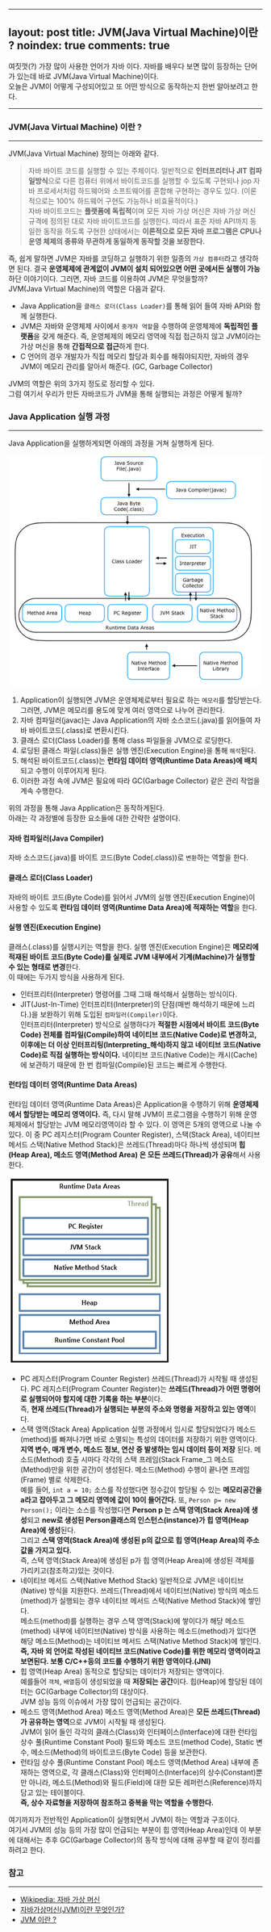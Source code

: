 
---
layout: post
title: JVM(Java Virtual Machine)이란 ?
noindex: true
comments: true
---

여짓껏(?) 가장 많이 사용한 언어가 자바 이다. 자바를 배우다 보면 많이 등장하는 단어가 있는데 바로 JVM(Java Virtual Machine)이다.<br> 오늘은 JVM이 어떻게 구성되어있고 또 어떤 방식으로 동작하는지 한번 알아보려고 한다.

---

### JVM(Java Virtual Machine) 이란 ?
---
JVM(Java Virtual Machine) 정의는 아래와 같다.<br>
>자바 바이트 코드를 실행할 수 있는 주체이다. 일반적으로 **인터프리터나 JIT 컴파일방식**으로 다른 컴퓨터 위에서 바이트코드를 실행할 수 있도록 구현되나 jop 자바 프로세서처럼 하드웨어와 소프트웨어를 혼합해 구현하는 경우도 있다. (이론적으로는 100% 하드웨어 구현도 가능하나 비효율적이다.)<br> 자바 바이트코드는 **플랫폼에 독립적**이며 모든 자바 가상 머신은 자바 가상 머신 규격에 정의된 대로 자바 바이트코드를 실행한다. 따라서 표준 자바 API까지 동일한 동작을 하도록 구현한 상태에서는 **이론적으로 모든 자바 프로그램은 CPU나 운영 체제의 종류와 무관하게 동일하게 동작할 것을 보장한다.**

즉, 쉽게 말하면 JVM은 자바를 코딩하고 실행하기 위한 일종의 `가상 컴퓨터`라고 생각하면 된다. 결국 **운영체제에 관계없이 JVM이 설치 되어있으면 어떤 곳에서든 실행이 가능**하단 이야기이다.
그러면, 자바 코드를 이용하여 JVM은 무엇을할까?<br>JVM(Java Virtual Machine)의 역할은 다음과 같다.
- Java Application을 `클래스 로더(Class Loader)`를 통해 읽어 들여 자바 API와 함께 실행한다.
- JVM은 자바와 운영체제 사이에서 `중개자 역할`을 수행하여 운영체제에 **독립적인 플랫폼**을 갖게 해준다.
 즉, 운영체제의 메모리 영역에 직접 접근하지 않고 JVM이라는 가상 머신을 통해 **간접적으로 접근**하게 한다.
 - C 언어의 경우 개발자가 직접 메모리 할당과 회수를 해줘야되지만, 자바의 경우 JVM이 메모리 관리를 알아서 해준다. (GC, Garbage Collector)

JVM의 역할은 위의 3가지 정도로 정리할 수 있다. <br>그럼 여기서 우리가 만든 자바코드가 JVM을 통해 실행되는 과정은 어떻게 될까?


### Java Application 실행 과정
---
Java Application을 실행하게되면 아래의 과정을 거쳐 실행하게 된다.

![java-application-process](/assets/img/posts/java-application-process.png)

1. Application이 실행되면 JVM은 운영체제로부터 필요로 하는 `메모리`를 할당받는다.<br> 그러면, JVM은 메모리를 용도에 맞게 여러 영역으로 나누어 관리한다.
2. 자바 컴파일러(javac)는 Java Application의 자바 소스코드(.java)를 읽어들여 자바 바이트코드(.class)로 변환시킨다.
3. 클래스 로더(Class Loader)를 통해 class 파일들을 JVM으로 로딩한다.
4. 로딩된 클래스 파일(.class)들은 실행 엔진(Execution Engine)을 통해 `해석`된다.
5. 해석된 바이트코드(.class)는 **런타임 데이터 영역(Runtime Data Areas)에 배치**되고 수행이 이루어지게 된다.
6. 이러한 과정 속에 JVM은 필요에 따라 GC(Garbage Collector) 같은 관리 작업을 계속 수행한다.

위의 과정을 통해 Java Application은 동작하게된다. <br> 아래는 각 과정별에 등장한 요소들에 대한 간략한 설명이다.
#### 자바 컴파일러(Java Compiler)
자바 소스코드(.java)를  바이트 코드(Byte Code(.class))로 `변환`하는 역할을 한다.
#### 클래스 로더(Class Loader)
자바의 바이트 코드(Byte Code)를 읽어서 JVM의 실행 엔진(Execution Engine)이 사용할 수 있도록 **런타임 데이터 영역(Runtime Data Area)에 적재하는 역할**을 한다.
#### 실행 엔진(Execution Engine)
클래스(.class)를 실행시키는 역할을 한다. 실행 엔진(Execution Engine)은 **메모리에 적재된 바이트 코드(Byte Code)를 실제로 JVM 내부에서 기계(Machine)가 실행할 수 있는 형태로 변경**한다. <br>이 때에는 두가지 방식을 사용하게 된다.
- 인터프리터(Interpreter)
명령어를 그때 그때 해석해서 실행하는 방식이다.
- JIT(Just-In-Time)
인터프리터(Interpreter)의 단점(매번 해석하기 때문에 느리다.)을 보완하기 위해 도입된 `컴파일러(Compiler)`이다.<br> 인터프리터(Interpreter) 방식으로 실행하다가 **적절한 시점에서 바이트 코드(Byte Code) 전체를 컴파일(Compile)하여 네이티브 코드(Native Code)로 변경하고, 이후에는 더 이상 인터프리팅(Interpreting_해석)하지 않고 네이티브 코드(Native Code)로 직접 실행하는 방식이다.** 네이티브 코드(Native Code)는 캐시(Cache)에 보관하기 때문에 한 번 컴파일(Compile)된 코드는 빠르게 수행한다.
#### 런타임 데이터 영역(Runtime Data Areas)
런타임 데이터 영역(Runtime Data Areas)은 Application을 수행하기 위해 **운영체제에서 할당받는 메모리 영역이다.** 즉, 다시 말해 JVM이 프로그램을 수행하기 위해 운영체제에서 할당받는 JVM 메모리영역이라 할 수 있다. 이 영역은 5개의 영역으로 나눌 수 있다. 이 중 PC 레지스터(Program Counter Register), 스택(Stack Area), 네이티브 메서드 스택(Native Method Stack)은 쓰레드(Thread)마다 하나씩 생성되며 **힙(Heap Area), 메소드 영역(Method Area) 은 모든 쓰레드(Thread)가 공유**해서 사용한다.

![jvm-runtimearea](/assets/img/posts/jvm-runtimearea.png)

- PC 레지스터(Program Counter Register)
쓰레드(Thread)가 시작될 때 생성된다. PC 레지스터(Program Counter Register)는 **쓰레드(Thread)가 어떤 명령어로 실행되어야 할지에 대한 기록을 하는 부분**이다. <br> 즉, **현재 쓰레드(Thread)가 실행되는 부분의 주소와 명령을 저장하고 있는 영역**이다.
- 스택 영역(Stack Area)
Application 실행 과정에서 임시로 할당되었다가 메소드(method)를 빠져나가면 바로 소멸되는 특성의 데이터를 저장하기 위한 영역이다. <br>**지역 변수, 매개 변수, 메소드 정보, 연산 중 발생하는 임시 데이터 등이 저장** 된다. 메소드(Method) 호출 시마다 각각의 스택 프레임(Stack Frame_그 메소드(Method)만을 위한 공간)이 생성된다. 메소드(Method) 수행이 끝나면 프레임(Frame) 별로 삭제한다.<br> 예를 들어, `int a = 10;` 소스를 작성했다면 정수값이 할당될 수 있는 **메모리공간을 a라고 잡아두고 그 메모리 영역에 값이 10이 들어간다.**
또, `Person p= new Person();` 이라는 소스를 작성했다면 **Person p 는 스택 영역(Stack Area)에 생성**되고 **new로 생성된 Person클래스의 인스턴스(instance)가 힙 영역(Heap Area)에 생성**된다.<br>그리고 **스택 영역(Stack Area)에 생성된 p의 값으로 힙 영역(Heap Area)의 주소값을 가지고 있다.** <br>즉, 스택 영역(Stack Area)에 생성된 p가 힙 영역(Heap Area)에 생성된 객체를 가리키고(참조하고)있는 것이다.
- 네이티브 메서드 스택(Native Method Stack)
일반적으로 JVM은 네이티브(Native) 방식을 지원한다. 쓰레드(Thread)에서 네이티브(Native) 방식의 메소드(method)가 실행되는 경우 네이티브 메서드 스택(Native Method Stack)에 쌓인다. <br> 메소드(method)를 실행하는 경우 스택 영역(Stack)에 쌓이다가 해당 메소드(method) 내부에 네이티브(Native) 방식을 사용하는 메소드(method)가 있다면 해당 메소드(Method)는 네이티브 메서드 스택(Native Method Stack)에 쌓인다.<br>**즉, 자바 외 언어로 작성된 네이티브 코드(Native Code)를 위한 메모리 영역이라고 보면된다. 보통 C/C++등의 코드를 수행하기 위한 영역이다.(JNI)**
- 힙 영역(Heap Area)
동적으로 할당되는 데이터가 저장되는 영역이다. <br>예를들어 `객체`, `배열`등이 생성되었을 때 **저장되는 공간**이다. 힙(Heap)에 할당된 데이터는 GC(Garbage Collector)의 대상이다.<br> JVM 성능 등의 이슈에서 가장 많이 언급되는 공간이다. 
- 메소드 영역(Method Area)
메소드 영역(Method Area)은 **모든 쓰레드(Thread)가 공유하는 영역**으로 JVM이 시작될 때 생성된다.<br> JVM이 읽어 들인 각각의 클래스(Class)와 인터페이스(Interface)에 대한 런타임 상수 풀(Runtime Constant Pool) 필드와 메소드 코드(method Code), Static 변수, 메소드(Method)의 바이트코드(Byte Code) 등을 보관한다.
- 런타임 상수 풀(Runtime Constant Pool)
메소드 영역(Method Area) 내부에 존재하는 영역으로, 각 클래스(Class)와 인터페이스(Interface)의 상수(Constant)뿐만 아니라, 메소드(Method)와 필드(Field)에 대한 모든 레퍼런스(Reference)까지 담고 있는 테이블이다. <br>**즉, 상수 자료형을 저장하여 참조하고 중복을 막는 역할을 수행한다.**

여기까지가 전반적인 Application이 실행되면서 JVM이 하는 역할과 구조이다.<br> 여기서 JVM의 성능 등의 가장 많이 언급되는 부분이 힙 영역(Heap Area)인데 이 부분에 대해서는 추후 GC(Garbage Collector)의 동작 방식에 대해 공부할 때 같이 정리를 하려고 한다.


  
### 참고
---
- [Wikipedia: 자바 가상 머신](https://ko.wikipedia.org/wiki/%EC%9E%90%EB%B0%94_%EA%B0%80%EC%83%81_%EB%A8%B8%EC%8B%A0)
- [자바가상머신(JVM)이란 무엇인가?](https://hanul-dev.netlify.app/java/%EC%9E%90%EB%B0%94%EA%B0%80%EB%A8%B8%EC%8B%A0(jvm)%EC%9D%B4%EB%9E%80-%EB%AC%B4%EC%97%87%EC%9D%B8%EA%B0%80/)
- [JVM 이란 ?](https://skibis.tistory.com/330)
